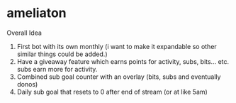 # ameliaton

Overall Idea
1. First bot with its own monthly (i want to make it expandable so other similar things could be added.)
2. Have a giveaway feature which earns points for activity, subs, bits... etc. subs earn more for activity.
3. Combined sub goal counter with an overlay (bits, subs and eventually donos)
4. Daily sub goal that resets to 0 after end of stream (or at like 5am)
